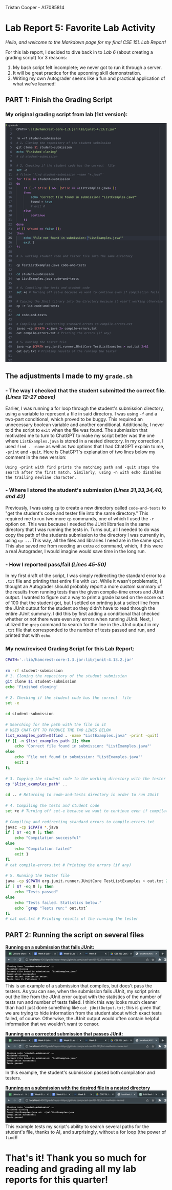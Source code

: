 Tristan Cooper - A17085814
# Lab Report 5: Favorite Lab Activity

*Hello, and welcome to the Markdown page for my final CSE 15L Lab Report!*


For this lab report, I decided to dive back in to *Lab 6* (about creating a grading script) for 3 reasons:
1. My bash script felt incomplete; we never got to run it through a server.
2. It will be great practice for the upcoming skill demonstration.
3. Writing my own Autograder seems like a fun and practical application of what we've learned!

## PART 1: Finish the Grading Script
### My original grading script from lab (1st version):




![originalGradingScript](originalGradingScript.png)



## The adjustments I made to my `grade.sh`
### - The way I checked that the student submitted the correct file. *(Lines 12-27 above)*
Earlier, I was running a for loop through the student's submission directory, using a variable to represent a file in said directory. I was using `-f` and a two-part conditional, which proved to be buggy. This required an unnecessary boolean variable and another conditional. Additionally, I never told the script to `exit` when the file was found. The submission that motivated me to turn to ChatGPT to make my script better was the one where `ListExamples.java` is stored in a nested directory. In my correction, I used `find . -name` as well as two options that I had ChatGPT explain to me, `-print` and `-quit`. 
Here is ChatGPT's explanation of two lines below my comment in the new version:
```
Using -print with find prints the matching path and -quit stops the search after the first match. Similarly, using -n with echo disables the trailing newline character.
```


### - Where I stored the student's submission *(Lines 31,33,34,40, and 42)*
Previously, I was using `cp` to create a new directory called `code-and-tests` to "get the student's code and tester file into the same directory." This required me to run two more `cp` commands, one of which I used the `-r` option on. This was because I needed the JUnit libraries in the same directory that I was running the tests in. 
Turns out, all I needed to do was copy the path of the students submission to the directory I was currently in, using `cp ..`. This way, all the files and libraries I need are in the same spot. This also saved me from needing an extra `cd` command, which, if this were a real Autograder, I would imagine would save time in the long run.
### - How I reported pass/fail *(Lines 45-50)*
In my first draft of the script, I was simply redirecting the standard error to a `.txt` file and printing that entire file with `cat`. While it wasn't problematic, I thought an Autograder should probably report a more custom summary of the results from running tests than the given compile-time errors and JUnit output. I wanted to figure out a way to print a grade based on the score out of 100 that the student got, but I settled on printing just a select line from the JUnit output for the student so they didn't have to read through the entire JUnit summary. I did this by first adding a conditional that checked whether or not there were even any errors when running JUnit. Next, I utilized the `grep` command to search for the line in the JUnit output in my `.txt` file that corresponded to the number of tests passed and run, and printed that with `echo`.


### My new/revised Grading Script for this Lab Report:

``` bash
CPATH='.:lib/hamcrest-core-1.3.jar:lib/junit-4.13.2.jar'

rm -rf student-submission
# 1. Cloning the repository of the student submission
git clone $1 student-submission
echo 'Finished cloning'

# 2. Checking if the student code has the correct  file
set -e

cd student-submission

# Searching for the path with the file in it
# USED CHAT-CPT TO PRODUCE THE TWO LINES BELOW
list_examples_path=$(find . -name "ListExamples.java" -print -quit)
if [[ -n $list_examples_path ]]; then
    echo 'Correct file found in submission: "ListExamples.java"'
else
    echo 'File not found in submission: "ListExamples.java"'
    exit 1
fi

# 3. Copying the student code to the working directory with the tester file and lib
cp "$list_examples_path" ..

cd .. # Returning to code-and-tests directory in order to run JUnit

# 4. Compiling the tests and student code
set +e # Turning off set-e because we want to continue even if compilation fails

# Compiling and redirecting standard errors to compile-errors.txt
javac -cp $CPATH *.java
if [ $? -eq 0 ]; then
    echo "Compilation successful"
else
    echo "Compilation failed"
    exit 1
fi
# cat compile-errors.txt # Printing the errors (if any)

# 5. Running the tester file
java -cp $CPATH org.junit.runner.JUnitCore TestListExamples > out.txt 2>&1
if [ $? -eq 0 ]; then
    echo "Tests passed"
else
    echo "Tests failed. Statistics below."
    echo `grep "Tests run:" out.txt`
fi
# cat out.txt # Printing results of the running the tester
```

## PART 2: Running the script on several files

**Running on a submission that fails JUnit:**
![1st](first(failingtests)URL.png)
This is an example of a submission that compiles, but does't pass the testers.
As you can see, when the submission fails JUnit, my script prints out the line from the JUnit error output with the statistics of the number of tests run and number of tests failed.
I think this way looks much cleaner than had I just done something like `cat jUnitOutput.txt`; this is given that we are trying to hide information from the student about which exact tests failed, of course. Otherwise, the JUnit output would often contain helpful information that we wouldn't want to censor.


**Running on a corrected submission that passes JUnit:**
![2st](second(passing)URL.png)
In this example, the student's submission passed both compilation and testers.

**Running on a submission with the desired file in a nested directory**
![3rd](fileFound.png)
This example tests my script's ability to search several paths for the student's file, thanks to AI, and surprisingly, without a for loop (the power of `find`)!

# That's it! Thank you so much for reading and grading all my lab reports for this quarter!
